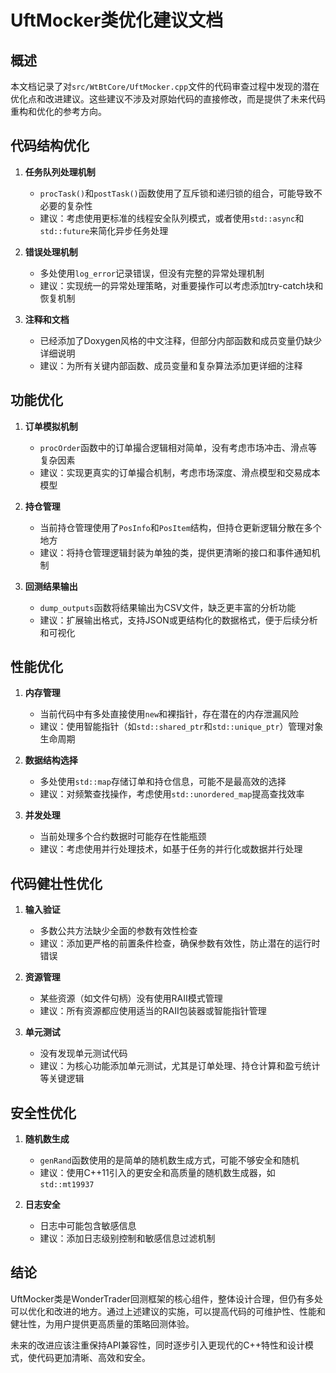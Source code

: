 # UftMocker类优化建议文档

## 概述

本文档记录了对`src/WtBtCore/UftMocker.cpp`文件的代码审查过程中发现的潜在优化点和改进建议。这些建议不涉及对原始代码的直接修改，而是提供了未来代码重构和优化的参考方向。

## 代码结构优化

1. **任务队列处理机制**
   - `procTask()`和`postTask()`函数使用了互斥锁和递归锁的组合，可能导致不必要的复杂性
   - 建议：考虑使用更标准的线程安全队列模式，或者使用`std::async`和`std::future`来简化异步任务处理

2. **错误处理机制**
   - 多处使用`log_error`记录错误，但没有完整的异常处理机制
   - 建议：实现统一的异常处理策略，对重要操作可以考虑添加try-catch块和恢复机制

3. **注释和文档**
   - 已经添加了Doxygen风格的中文注释，但部分内部函数和成员变量仍缺少详细说明
   - 建议：为所有关键内部函数、成员变量和复杂算法添加更详细的注释

## 功能优化

1. **订单模拟机制**
   - `procOrder`函数中的订单撮合逻辑相对简单，没有考虑市场冲击、滑点等复杂因素
   - 建议：实现更真实的订单撮合机制，考虑市场深度、滑点模型和交易成本模型

2. **持仓管理**
   - 当前持仓管理使用了`PosInfo`和`PosItem`结构，但持仓更新逻辑分散在多个地方
   - 建议：将持仓管理逻辑封装为单独的类，提供更清晰的接口和事件通知机制

3. **回测结果输出**
   - `dump_outputs`函数将结果输出为CSV文件，缺乏更丰富的分析功能
   - 建议：扩展输出格式，支持JSON或更结构化的数据格式，便于后续分析和可视化

## 性能优化

1. **内存管理**
   - 当前代码中有多处直接使用`new`和裸指针，存在潜在的内存泄漏风险
   - 建议：使用智能指针（如`std::shared_ptr`和`std::unique_ptr`）管理对象生命周期

2. **数据结构选择**
   - 多处使用`std::map`存储订单和持仓信息，可能不是最高效的选择
   - 建议：对频繁查找操作，考虑使用`std::unordered_map`提高查找效率

3. **并发处理**
   - 当前处理多个合约数据时可能存在性能瓶颈
   - 建议：考虑使用并行处理技术，如基于任务的并行化或数据并行处理

## 代码健壮性优化

1. **输入验证**
   - 多数公共方法缺少全面的参数有效性检查
   - 建议：添加更严格的前置条件检查，确保参数有效性，防止潜在的运行时错误

2. **资源管理**
   - 某些资源（如文件句柄）没有使用RAII模式管理
   - 建议：所有资源都应使用适当的RAII包装器或智能指针管理

3. **单元测试**
   - 没有发现单元测试代码
   - 建议：为核心功能添加单元测试，尤其是订单处理、持仓计算和盈亏统计等关键逻辑

## 安全性优化

1. **随机数生成**
   - `genRand`函数使用的是简单的随机数生成方式，可能不够安全和随机
   - 建议：使用C++11引入的更安全和高质量的随机数生成器，如`std::mt19937`

2. **日志安全**
   - 日志中可能包含敏感信息
   - 建议：添加日志级别控制和敏感信息过滤机制

## 结论

UftMocker类是WonderTrader回测框架的核心组件，整体设计合理，但仍有多处可以优化和改进的地方。通过上述建议的实施，可以提高代码的可维护性、性能和健壮性，为用户提供更高质量的策略回测体验。

未来的改进应该注重保持API兼容性，同时逐步引入更现代的C++特性和设计模式，使代码更加清晰、高效和安全。
